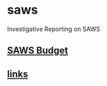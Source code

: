 # saws
Investigative Reporting on SAWS

## [SAWS Budget](docs/2023-07-05a.pdf)
## [links](links.md)
